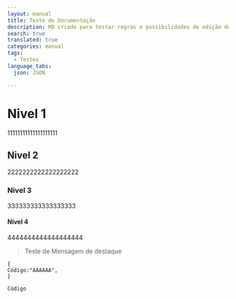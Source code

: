 ```yaml
---
layout: manual
title: Teste de Documentação
description: MD criado para testar regras e possibilidades de edição do novo manual
search: true
translated: true
categories: manual
tags:
  - Testes
language_tabs:
  json: JSON

---
```


# Nivel 1

11111111111111111111

## Nivel 2

2222222222222222222

### Nivel 3

333333333333333333

#### Nivel 4

4444444444444444444

> Teste de Mensagem de destaque

```
{
Código:"AAAAAA",
}
```

`Código`